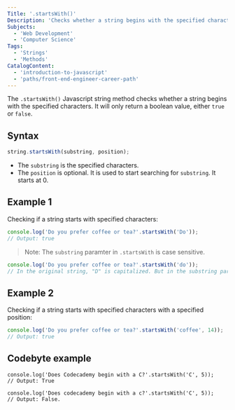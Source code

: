 ```yaml
---
Title: '.startsWith()'
Description: 'Checks whether a string begins with the specified characters. It will only return a boolean value, either true or false.'
Subjects:
  - 'Web Development'
  - 'Computer Science'
Tags:
  - 'Strings'
  - 'Methods'
CatalogContent:
  - 'introduction-to-javascript'
  - 'paths/front-end-engineer-career-path'
---
```


The `.startsWith()` Javascript string method checks whether a string begins with the specified characters. It will only return a boolean value, either `true` or `false`.

## Syntax

```js
string.startsWith(substring, position);
```

- The `substring` is the specified characters.
- The `position` is optional. It is used to start searching for `substring`. It starts at 0.

## Example 1

Checking if a string starts with specified characters:

```js
console.log('Do you prefer coffee or tea?'.startsWith('Do'));
// Output: true
```
> Note: The `substring` paramter in `.startsWith` is case sensitive.

```js
console.log('Do you prefer coffee or tea?'.startsWith('do'));
// In the original string, "D" is capitalized. But in the substring parameter, 'd' is in lowercase. Output: false
```

## Example 2

Checking if a string starts with specified characters with a specified position:

```js
console.log('Do you prefer coffee or tea?'.startsWith('coffee', 14));
// Output: true
```


## Codebyte example

```codebyte/javascript
console.log('Does Codecademy begin with a C?'.startsWith('C', 5));
// Output: True

console.log('Does codecademy begin with a c?'.startsWith('C', 5));
// Output: False.

```